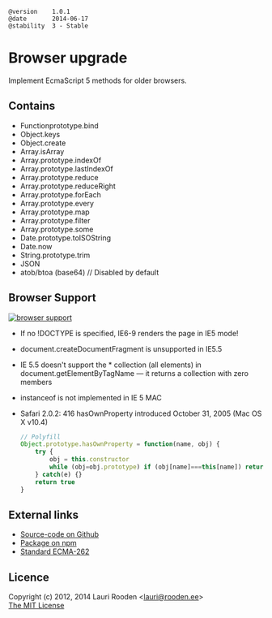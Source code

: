 
[7]: https://ci.testling.com/litejs/browser-upgrade-lite.png
[8]: https://ci.testling.com/litejs/browser-upgrade-lite


    @version    1.0.1
    @date       2014-06-17
    @stability  3 - Stable



Browser upgrade
===============

Implement EcmaScript 5 methods for older browsers.


Contains
--------

- Functionprototype.bind
- Object.keys
- Object.create
- Array.isArray
- Array.prototype.indexOf
- Array.prototype.lastIndexOf
- Array.prototype.reduce
- Array.prototype.reduceRight
- Array.prototype.forEach
- Array.prototype.every
- Array.prototype.map
- Array.prototype.filter
- Array.prototype.some
- Date.prototype.toISOString
- Date.now
- String.prototype.trim
- JSON
- atob/btoa (base64) // Disabled by default


Browser Support
---------------

[![browser support][7]][8]

-   If no !DOCTYPE is specified, IE6-9 renders the page in IE5 mode!
-   document.createDocumentFragment is unsupported in IE5.5
-   IE 5.5 doesn't support the * collection (all elements) in
    document.getElementByTagName — it returns a collection with zero members
-   instanceof is not implemented in IE 5 MAC
-   Safari 2.0.2: 416     hasOwnProperty introduced October 31, 2005 (Mac OS X v10.4)

    ```javascript
    // Polyfill
    Object.prototype.hasOwnProperty = function(name, obj) {
    	try {
    		obj = this.constructor
    		while (obj=obj.prototype) if (obj[name]===this[name]) return false
    	} catch(e) {}
    	return true
    }
    ```



External links
--------------

-   [Source-code on Github](https://github.com/litejs/browser-upgrade-lite)
-   [Package on npm](https://npmjs.org/package/browser-upgrade-lite)
-   [Standard ECMA-262](http://www.ecma-international.org/publications/standards/Ecma-262.htm)


Licence
-------

Copyright (c) 2012, 2014 Lauri Rooden &lt;lauri@rooden.ee&gt;  
[The MIT License](http://lauri.rooden.ee/mit-license.txt)


